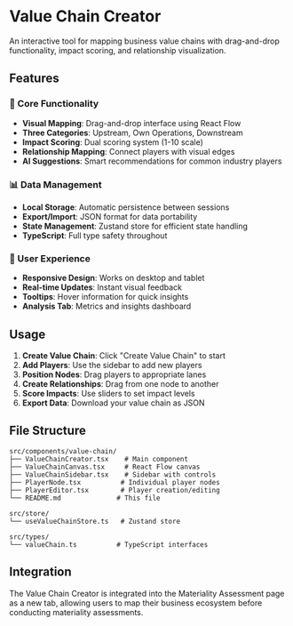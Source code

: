 # Value Chain Creator

An interactive tool for mapping business value chains with drag-and-drop functionality, impact scoring, and relationship visualization.

## Features

### 🎯 Core Functionality

- **Visual Mapping**: Drag-and-drop interface using React Flow
- **Three Categories**: Upstream, Own Operations, Downstream
- **Impact Scoring**: Dual scoring system (1-10 scale)
- **Relationship Mapping**: Connect players with visual edges
- **AI Suggestions**: Smart recommendations for common industry players

### 📊 Data Management

- **Local Storage**: Automatic persistence between sessions
- **Export/Import**: JSON format for data portability
- **State Management**: Zustand store for efficient state handling
- **TypeScript**: Full type safety throughout

### 🎨 User Experience

- **Responsive Design**: Works on desktop and tablet
- **Real-time Updates**: Instant visual feedback
- **Tooltips**: Hover information for quick insights
- **Analysis Tab**: Metrics and insights dashboard

## Usage

1. **Create Value Chain**: Click "Create Value Chain" to start
2. **Add Players**: Use the sidebar to add new players
3. **Position Nodes**: Drag players to appropriate lanes
4. **Create Relationships**: Drag from one node to another
5. **Score Impacts**: Use sliders to set impact levels
6. **Export Data**: Download your value chain as JSON

## File Structure

```
src/components/value-chain/
├── ValueChainCreator.tsx    # Main component
├── ValueChainCanvas.tsx     # React Flow canvas
├── ValueChainSidebar.tsx    # Sidebar with controls
├── PlayerNode.tsx          # Individual player nodes
├── PlayerEditor.tsx        # Player creation/editing
└── README.md              # This file

src/store/
└── useValueChainStore.ts   # Zustand store

src/types/
└── valueChain.ts          # TypeScript interfaces
```

## Integration

The Value Chain Creator is integrated into the Materiality Assessment page as a new tab, allowing users to map their business ecosystem before conducting materiality assessments.
